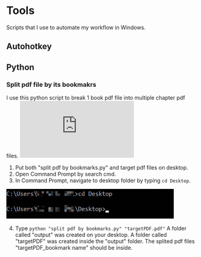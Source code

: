 # Tools
Scripts that I use to automate my workflow in Windows. 

## Autohotkey 

## Python 
### Split pdf file by its bookmakrs 
I use this python script to break 1 book pdf file into multiple chapter pdf files. ![split PDF by bookmarks](https://github.com/Xianzhi-Li/Tools/blob/main/split%20pdf%20by%20bookmarks.py)
1. Put both "split pdf by bookmarks.py" and target pdf files on desktop.
2. Open Command Prompt by search cmd.
3. In Command Prompt, navigate to desktop folder by typing `cd Desktop`.

![cd_desktop](https://github.com/Xianzhi-Li/Tools/blob/main/cd_desktop.jpg?raw=true)

4. Type `python "split pdf by bookmarks.py" "targetPDF.pdf"`
A folder called "output" was created on your desktop. A folder called "targetPDF" was created inside the "output" folder. The splited pdf files "targetPDF_bookmark name" should be inside. 
